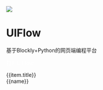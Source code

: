 <div class="uiflow_banner">
    <div>
      <img src="https://m5stack.oss-cn-shenzhen.aliyuncs.com/image/m5-docs_homepage/home_page/uiflow_home_page.webp">
    </div>
    <div style="margin-top:30px">
      <h1 class="jumbotron-heading">UIFlow</h1>
      <p class="lead text-muted">基于Blockly+Python的网页端编程平台</p>
      <p>
        <a href="http://flow.m5stack.com/" target="view_window" class="btn btn-primary my-2" style="color:white;text-decoration:none"><el-button type="primary">打开UIFlow</el-button></a>
      </p>
    </div>
</div>


<div id='uiflow_home_page'>
  <el-card class="box-card" v-for="(item,index) in list" :key="index" style="margin-bottom:20px" :id="item.id">
    <div slot="header" class="clearfix">
      <span>{{item.title}}</span>
      <i class="el-icon-s-management" style="float: right;"></i>
    </div>
    <div v-for="(href,name) in item.item" :key="name" class="box-card-item">
      <a :href='href'><el-tag>{{name}}</el-tag></a>
    </div>
  </el-card>
</div>

<script>

const quickstart = {
  'title':"快速上手",
  'item':{
    'BASIC / M5GO / FIRE / FACES':'#/zh_CN/quick_start/m5core/m5stack_core_get_started_MicroPython',
    'Core2':'#/zh_CN/quick_start/core2/m5stack_core2_get_started_MicroPython',
    'M5StickC':'#/zh_CN/quick_start/m5stickc/m5stickc_quick_start_with_uiflow',
    'M5StickC PLUS':'#/zh_CN/quick_start/m5stickc_plus/m5stickc_plus_quick_start_with_uiflow',
    'M5Stick':'#/zh_CN/quick_start/m5stick/m5stick_quick_start_with_uiflow',
    'ATOM Echo':'#/zh_CN/quick_start/atom/atom_echo_quick_start',
    'ATOM Lite / Matrix':'#/zh_CN/quick_start/atom/atom_quick_start_uiflow'
  },
  "id":"quickstart"
};

const iotcloud = {
  'title':"物联网平台/IoT-Cloud",
  'item':{
    '腾讯云':'#/zh_CN/uiflow/iotcloud/tencent',
    'Azure IoT':'#/zh_CN/uiflow/iotcloud/azure',
    'Blynk':'#/zh_CN/uiflow/iotcloud/blynk'
  },
  "id":"iotcloud"
};

const hardware = {
  'title':"硬件控制",
  'item':{
    'Watch Dog Timer':'#/zh_CN/uiflow/hardware?id=watch-dog-timer',
    'RGB Bar':'#/zh_CN/uiflow/hardware?id=rgb',
    'Speaker':'#/zh_CN/uiflow/hardware?id=speaker',
    'IMU':'#/zh_CN/uiflow/hardware?id=imu',
    'POWER':'#/zh_CN/uiflow/hardware?id=power-m5stack'
  },
  "id":"blockly"
};


const uielements = {
  'title':"UI绘图",
  'item':{
    'UI Elements':'#/zh_CN/uiflow/ui_simulator?id=ui-elements',
    'Unicode':'#/zh_CN/uiflow/ui_simulator?id=unicode',
    'Emoji':'#/zh_CN/uiflow/ui_simulator?id=emoji',
    'Graphic':'#/zh_CN/uiflow/ui_simulator?id=graphic',
    'Image':'#/zh_CN/uiflow/ui_simulator?id=displaying-images',
    'Screen':'#/zh_CN/uiflow/ui_simulator?id=screen'
  }
};


const datastructure = {
  'title':"数据类型",
  'item':{
    'variables':'#/zh_CN/uiflow/data_structure?id=variables',
    'Basic operation':'#/zh_CN/uiflow/data_structure?id=operation',
    'Random':'#/zh_CN/uiflow/data_structure?id=random',
    'Array':'#/zh_CN/uiflow/data_structure?id=array',
    'Map':'#/zh_CN/uiflow/data_structure?id=map',
    'JSON':'#/zh_CN/uiflow/data_structure?id=json',
    'text':'#/zh_CN/uiflow/data_structure?id=text'
  }
};

const logic = {
  'title':"逻辑判断",
  'item':{
    'if':'#/zh_CN/uiflow/logic?id=if',
    'Logic':'#/zh_CN/uiflow/logic?id=logic',
    'Logic Operator':'#/zh_CN/uiflow/logic?id=logic-operation',
    'Repeat':'#/zh_CN/uiflow/logic?id=repeat',
    'Iteration':'#/zh_CN/uiflow/logic?id=iteration',
    'Functions':'#/zh_CN/uiflow/logic?id=functions'
  }
};

const advanced = {
  'title':"高级功能",
  'item':{
    'Remote':'#/zh_CN/uiflow/advanced?id=remote',
    'ESP-NOW':'#/zh_CN/uiflow/advanced?id=esp-now',
    'MQTT':'#/zh_CN/uiflow/advanced?id=mqtt-communication',
    'WiFi':'#/zh_CN/uiflow/advanced?id=wifi',
    'P2P':'#/zh_CN/uiflow/advanced?id=p2p',
    'Easy IO':'#/zh_CN/uiflow/advanced?id=easy-io',
    'PIN':'#/zh_CN/uiflow/advanced?id=pin',
    'PWM':'#/zh_CN/uiflow/advanced?id=pwm',
    'ADC':'#/zh_CN/uiflow/advanced?id=adc',
    'DAC':'#/zh_CN/uiflow/advanced?id=dac',
    'UART':'#/zh_CN/uiflow/advanced?id=uart',
    'I2C':'#/zh_CN/uiflow/advanced?id=i2c',
    'Execute':'#/zh_CN/uiflow/advanced?id=execute',
    'SDCard':'#/zh_CN/uiflow/advanced?id=sdcard',
    'Http':'#/zh_CN/uiflow/advanced?id=http',
    'Modbus':'#/zh_CN/uiflow/advanced?id=modbus-master',
    'BLE UART':'#/zh_CN/uiflow/advanced?id=ble-uartsupport-m5stack-fire-only',
    'Blynk':'#/zh_CN/uiflow/advanced?id=blynksupport-m5stack-fire-only',
    'Echo STT':'#/zh_CN/uiflow/advanced?id=echo-stt',
    'Pin Servo':'#/zh_CN/uiflow/advanced?id=pin-servo',
    'NTP':'#/zh_CN/uiflow/advanced?id=ntp'
  }
};

const unit = {
  'title':"Units",
  'item':{
    'ENV':'#/zh_CN/uiflow/Units?id=env',
    'PIR':'#/zh_CN/uiflow/Units?id=pir',
    'RGB LED':'#/zh_CN/uiflow/Units?id=rgb-led',
    'Joystick':'#/zh_CN/uiflow/Units?id=joystick',
    'MAKEY':'#/zh_CN/uiflow/Units?id=makey',
    'SERVO':'#/zh_CN/uiflow/Units?id=servo',
    'WEIGHT':'#/zh_CN/uiflow/Units?id=weight',
    'TRACE':'#/zh_CN/uiflow/Units?id=trace',
    'BUTTON':'#/zh_CN/uiflow/Units?id=button',
    'Dual-BUTTON':'#/zh_CN/uiflow/Units?id=dual-button',
    'RGB':'#/zh_CN/uiflow/Units?id=rgb',
    'RELAY':'#/zh_CN/uiflow/Units?id=relay',
    'ADC':'#/zh_CN/uiflow/Units?id=adc',
    'DAC':'#/zh_CN/uiflow/Units?id=dac',
    'NCIR':'#/zh_CN/uiflow/Units?id=ncir',
    'IR':'#/zh_CN/uiflow/Units?id=ir',
    'EXT.IO':'#/zh_CN/uiflow/Units?id=extio',
    'ANGLE':'#/zh_CN/uiflow/Units?id=angle',
    'LIGHT':'#/zh_CN/uiflow/Units?id=light',
    'EARTH':'#/zh_CN/uiflow/Units?id=earth',
    'ToF':'#/zh_CN/uiflow/Units?id=tof',
    'COLOR':'#/zh_CN/uiflow/Units?id=color',
    'RFID':'#/zh_CN/uiflow/Units?id=rfid',
    'FINGER':'#/zh_CN/uiflow/Units?id=finger',
    'CardKB':'#/zh_CN/uiflow/Units?id=cardkb',
    'Pb.HUB':'#/zh_CN/uiflow/Units?id=pbhub',
    'Pa.HUB':'#/zh_CN/uiflow/Units?id=pahub',
    'THERMAL':'#/zh_CN/uiflow/Units?id=thermal',
    'GPS':'#/zh_CN/uiflow/Units?id=gps'
  }
};

const modules = {
  'title':"Modules",
  'item':{
    'LoRaWAN':'#/zh_CN/uiflow/Modules?id=lorawan',
    'LidarBOT':'#/zh_CN/uiflow/Modules?id=lidarbot',
    'STEPMOTOR':'#/zh_CN/uiflow/Modules?id=stepmotor',
    'SERVO':'#/zh_CN/uiflow/Modules?id=servo',
    'Bala Motor':'#/zh_CN/uiflow/Modules?id=bala-motor',
    'Bala':'#/zh_CN/uiflow/Modules?id=bala',
    'LEGO+':'#/zh_CN/uiflow/Modules?id=lego',
    'PM2.5':'#/zh_CN/uiflow/Modules?id=pm25',
    'BaseX':'#/zh_CN/uiflow/Modules?id=basex',
    'PLUS':'#/zh_CN/uiflow/Modules?id=plus',
    'GoPlus':'#/zh_CN/uiflow/Modules?id=goplus',
    'GPS':'#/zh_CN/uiflow/Modules?id=gps'
  }
};

const faces = {
  'title':"FACES",
  'item':{
    'Calculator':'#/zh_CN/uiflow/FACES?id=calculator',
    'Encoder':'#/zh_CN/uiflow/FACES?id=encoder',
    'FINGER':'#/zh_CN/uiflow/FACES?id=finger',
    'GameBoy':'#/zh_CN/uiflow/FACES?id=gameboy',
    'Joystick':'#/zh_CN/uiflow/FACES?id=joystick',
    'KeyBoard':'#/zh_CN/uiflow/FACES?id=keyboard',
    'RFID':'#/zh_CN/uiflow/FACES?id=rfid'
  }
};

const custom = {
  'title':"自定义Block",
  'item':{
    'Create block':'#/zh_CN/uiflow/blockly_custom?id=create-block',
    'Code-Parameter':'#/zh_CN/uiflow/blockly_custom?id=code-parameter',
    'Save and Changes':'#/zh_CN/uiflow/blockly_custom?id=save-and-changes',
    'Using program block':'#/zh_CN/uiflow/blockly_custom?id=using-program-block'
  }
};

var uiflow_home_page = new Vue({
    el:'#uiflow_home_page',
    data() {
      return {
        list: {
            quickstart: quickstart,
            iotcloud: iotcloud,
            hardware: hardware,
            uielements: uielements,
            datastructure: datastructure,
            logic: logic,
            advanced: advanced,
            unit: unit,
            modules:modules,
            faces:faces,
            custom:custom
          }
      };
    }
})

</script>